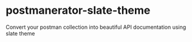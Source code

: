 # postmanerator-slate-theme
Convert your postman collection into beautiful API documentation using slate theme
